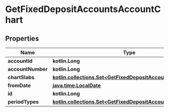 
# GetFixedDepositAccountsAccountChart

## Properties
| Name | Type | Description | Notes |
| ------------ | ------------- | ------------- | ------------- |
| **accountId** | **kotlin.Long** |  |  [optional] |
| **accountNumber** | **kotlin.Long** |  |  [optional] |
| **chartSlabs** | [**kotlin.collections.Set&lt;GetFixedDepositAccountsChartSlabs&gt;**](GetFixedDepositAccountsChartSlabs.md) |  |  [optional] |
| **fromDate** | [**java.time.LocalDate**](java.time.LocalDate.md) |  |  [optional] |
| **id** | **kotlin.Long** |  |  [optional] |
| **periodTypes** | [**kotlin.collections.Set&lt;GetFixedDepositAccountsPeriodTypes&gt;**](GetFixedDepositAccountsPeriodTypes.md) |  |  [optional] |



